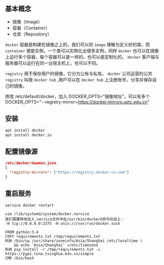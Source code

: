 ## 基本概念

- 镜像（Image）
- 容器（Container）
- 仓库（Repository）

 `docker` 容器是构建在镜像之上的，我们可以将 `image` 理解为定义好的类，而 `container` 便是实例，一个类可以实例化出很多实例，同样 `docker` 也可以在镜像上运行多个容器，每个容器可以是一样的，也可以是定制化的。 `docker` 客户端与服务器可以运行在同一台宿主机上，也可以不同。

 `registry` 用于保存用户的镜像，它分为公有与私有。 `docker` 公司运营的公共 `registry` 叫做 `docker hub` ,用户可以在 `docker hub` 上注册账号，分享并保存自己的镜像。
 

 修改 /etc/default/docker，加入 DOCKER_OPTS=”镜像地址”，可以有多个 
DOCKER_OPTS="--registry-mirror=https://docker.mirrors.ustc.edu.cn"

 ## 安装


```sh
apt install docker
apt install docker.io
```


## 配置镜像源

```json
/etc/docker/daemon.json
{
  "registry-mirrors": ["https://registry.docker-cn.com"]
}
```

## 重启服务

` service docker restart `


    vim /lib/systemd/system/docker.service
    我们需要修改进入.service文件中在/usr/bin/dockerd命令后加上：
    -H tcp://0.0.0.0:2375 -H unix:///var/run/docker.sock


```
FROM python:3.4
COPY requirements.txt /tmp/requirements.txt
RUN /bin/cp /usr/share/zoneinfo/Asia/Shanghai /etc/localtime \
    && echo 'Asia/Shanghai' >/etc/timezone
RUN pip install -r /tmp/requirements.txt -i https://pypi.tuna.tsinghua.edu.cn/simple
CMD /bin/bash
```